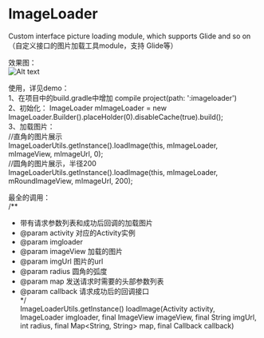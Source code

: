 # ImageLoader
Custom interface picture loading module, which supports Glide and so on（自定义接口的图片加载工具module，支持 Glide等）  

效果图：  
![Alt text](https://github.com/xuningjack/ImageLoader/raw/master/image/image.jpg)    


使用，详见demo：  
1、在项目中的build.gradle中增加 compile project(path: ':imageloader')  
2、初始化：
ImageLoader mImageLoader = new ImageLoader.Builder().placeHolder(0).disableCache(true).build();  
3、加载图片：  
//直角的图片展示   
ImageLoaderUtils.getInstance().loadImage(this, mImageLoader, mImageView, mImageUrl, 0);  
//圆角的图片展示，半径200  
ImageLoaderUtils.getInstance().loadImage(this, mImageLoader, mRoundImageView, mImageUrl, 200);   

最全的调用：  
/**
 * 带有请求参数列表和成功后回调的加载图片
 * @param activity 对应的Activity实例
 * @param imgloader
 * @param imageView 加载的图片
 * @param imgUrl 图片的url
 * @param radius 圆角的弧度
 * @param map 发送请求时需要的头部参数列表
 * @param callback 请求成功后的回调接口  
 */  
ImageLoaderUtils.getInstance() loadImage(Activity activity, ImageLoader imgloader, final ImageView imageView,
                          final String imgUrl, int radius, final Map<String, String> map, final Callback callback)


